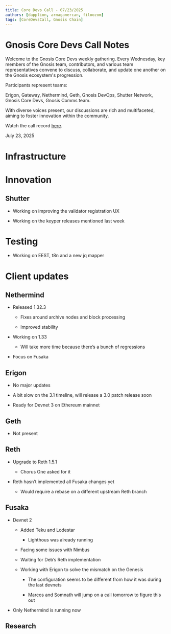 ```yaml
---
title: Core Devs Call - 07/23/2025
authors: [dapplion, armaganercan, filoozom]
tags: [CoreDevsCall, Gnosis Chain]
---
```


# Gnosis Core Devs Call Notes

Welcome to the Gnosis Core Devs weekly gathering. Every Wednesday, key members of the Gnosis team, contributors, and various team representatives convene to discuss, collaborate, and update one another on the Gnosis ecosystem's progression.

Participants represent teams:

Erigon, Gateway, Nethermind, Geth, Gnosis DevOps, Shutter Network, Gnosis Core Devs, Gnosis Comms team.

With diverse voices present, our discussions are rich and multifaceted, aiming to foster innovation within the community.

Watch the call record [here](https://youtu.be/VzcgHHwRfaw).

July 23, 2025

# Infrastructure

# Innovation

## Shutter

* Working on improving the validator registration UX

* Working on the keyper releases mentioned last week

# Testing

* Working on EEST, t8n and a new jq mapper

# Client updates

## Nethermind

* Released 1.32.3

  * Fixes around archive nodes and block processing

  * Improved stability
* Working on 1.33

  * Will take more time because there’s a bunch of regressions

* Focus on Fusaka

## Erigon

* No major updates

* A bit slow on the 3.1 timeline, will release a 3.0 patch release soon

* Ready for Devnet 3 on Ethereum mainnet


## Geth

* Not present

## Reth

* Upgrade to Reth 1.5.1

  * Chorus One asked for it

* Reth hasn’t implemented all Fusaka changes yet

  * Would require a rebase on a different upstream Reth branch


## Fusaka

* Devnet 2

  * Added Teku and Lodestar

    * Lighthous was already running

  * Facing some issues with Nimbus

  * Waiting for Deb’s Reth implementation
  
  * Working with Erigon to solve the mismatch on the Genesis	
  
    * The configuration seems to be different from how it was during the last devnets
    
    * Marcos and Somnath will jump on a call tomorrow to figure this out

* Only Nethermind is running now


## Research

